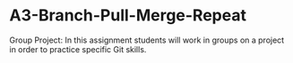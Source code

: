 # A3-Branch-Pull-Merge-Repeat
Group Project: In this assignment students will work in groups on a project in order to practice specific Git skills. 
